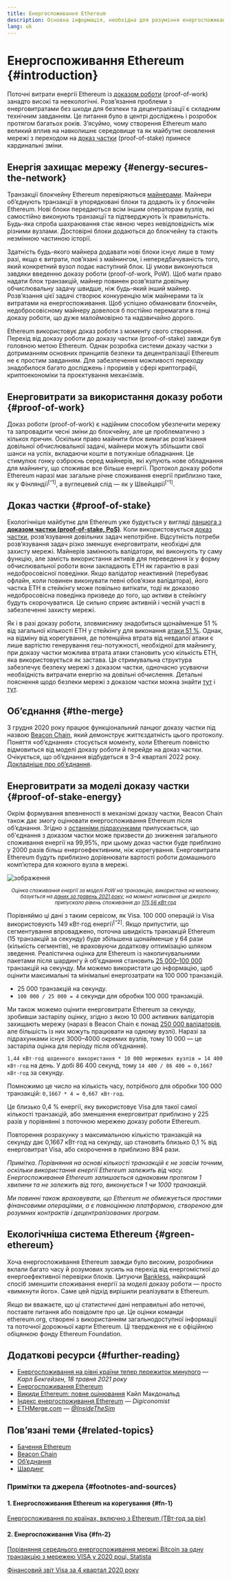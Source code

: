 ```yaml
---
title: Енергоспоживання Ethereum
description: Основна інформація, необхідна для розуміння енергоспоживання Ethereum.
lang: uk
---
```


# Енергоспоживання Ethereum {#introduction}

Поточні витрати енергії Ethereum із [доказом роботи](/developers/docs/consensus-mechanisms/#proof-of-work) (proof-of-work) занадто високі та неекологічні. Розв’язання проблеми з енерговитратами без шкоди для безпеки та децентралізації є складним технічним завданням. Це питання було в центрі досліджень і розробок протягом багатьох років. З’ясуймо, чому створення Ethereum мало великий вплив на навколишнє середовище та як майбутнє оновлення мережі з переходом на [доказ частки](/developers/docs/consensus-mechanisms/pos) (proof-of-stake) принесе кардинальні зміни.

## Енергія захищає мережу {#energy-secures-the-network}

Транзакції блокчейну Ethereum перевіряються [майнерами](/developers/docs/consensus-mechanisms/pow/mining). Майнери об’єднують транзакції в упорядковані блоки та додають їх у блокчейн Ethereum. Нові блоки передаються всім іншим операторам вузлів, які самостійно виконують транзакції та підтверджують їх правильність. Будь-яка спроба шахраювання стає явною через невідповідність між різними вузлами. Достовірні блоки додаються до блокчейну та стають незмінною частиною історії.

Здатність будь-якого майнера додавати нові блоки існує лише в тому разі, якщо є витрати, пов’язані з майнингом, і непередбачуваність того, який конкретний вузол подає наступний блок. Ці умови виконуються завдяки введенню доказу роботи (proof-of-work, PoW). Щоб мати право надати блок транзакцій, майнер повинен розв’язати довільну обчислювальну задачу швидше, ніж будь-який інший майнер. Розв’язання цієї задачі створює конкуренцію між майнерами та їх витратами на енергоспоживання. Щоб успішно обманювати блокчейн, недобросовісному майнеру довелося б постійно перемагати в гонці доказу роботи, що дуже малоймовірно та надзвичайно дорого.

Ethereum використовує доказ роботи з моменту свого створення. Перехід від доказу роботи до доказу частки (proof-of-stake) завжди був головною метою Ethereum. Однак розробка системи доказу частки з дотриманням основних принципів безпеки та децентралізації Ethereum не є простим завданням. Для забезпечення можливості переходу знадобилося багато досліджень і проривів у сфері криптографії, криптоекономіки та проєктування механізмів.

## Енерговитрати за використання доказу роботи {#proof-of-work}

Доказ роботи (proof-of-work) є надійним способом убезпечити мережу та запровадити чесні зміни до блокчейну, але це проблематично з кількох причин. Оскільки право майнити блок вимагає розв’язання довільної обчислювальної задачі, майнери можуть збільшити свої шанси на успіх, вкладаючи кошти в потужніше обладнання. Це стимулює гонку озброєнь серед майнерів, які купують нове обладнання для майнингу, що споживає все більше енергії. Протокол доказу роботи Ethereum наразі має загальне річне споживання енергії приблизно таке, як у Фінляндії<sup>[^1]</sup>, а вуглецевий слід — як у Швейцарії<sup>[^1]</sup>.

## Доказ частки {#proof-of-stake}

Екологічніше майбутнє для Ethereum уже будується у вигляді [ланцюга з **доказом частки (proof-of-stake, PoS)**](/upgrades/beacon-chain/). Коли використовується [доказ частки](/developers/docs/consensus-mechanisms/pos/), розв’язування довільних задач непотрібне. Відсутність потреби розв’язування задач різко зменшує енерговитрати, необхідні для захисту мережі. Майнерів замінюють валідатори, які виконують ту саму функцію, але замість використання активів для переведення їх у форму обчислювальної роботи вони закладають ETH як гарантію в разі недобросовісної поведінки. Якщо валідатор неактивний (перебуває офлайн, коли повинен виконувати певні обов’язки валідатора), його частка ETH в стейкінгу може повільно витікати, тоді як доказово недобросовісна поведінка призведе до того, що активи в стейкінгу будуть скорочуватися. Це сильно сприяє активній і чесній участі в забезпеченні захисту мережі.

Як і в разі доказу роботи, зловмиснику знадобиться щонайменше 51 % від загальної кількості ETH у стейкінгу для виконання [атаки 51 %](/glossary/#51-attack). Однак, на відміну від корегування, де потенційна втрата від невдалої атаки є лише вартістю генерування геш-потужності, необхідної для майнингу, при доказу частки можлива втрата атаки становить усю кількість ETH, яка використовується як застава. Ця стримувальна структура забезпечує безпеку мережі з доказом частки, одночасно усуваючи необхідність витрачати енергію на довільні обчислення. Детальні пояснення щодо безпеки мережі з доказом частки можна знайти [тут](/developers/docs/consensus-mechanisms/pos/) і [тут](https://vitalik.ca/general/2017/12/31/pos_faq.html).

## Об’єднання {#the-merge}

З грудня 2020 року працює функціональний ланцюг доказу частки під назвою [Beacon Chain](/upgrades/beacon-chain/), який демонструє життєздатність цього протоколу. Поняття «об’єднання» стосується моменту, коли Ethereum повністю відмовиться від моделі доказу роботи й перейде на доказ частки. Очікується, що об’єднання відбудеться в 3–4 кварталі 2022 року. [Докладніше про об’єднання](/upgrades/merge/).

## Енерговитрати за моделі доказу частки {#proof-of-stake-energy}

Окрім формування впевненості в механізмі доказу частки, Beacon Chain також дає змогу оцінювати енергоспоживання Ethereum після об’єднання. Згідно з [останніми підрахунками](https://blog.ethereum.org/2021/05/18/country-power-no-more/) припускається, що об'єднання з доказом частки може призвести до зниження загального споживання енергії на 99,95%, при цьому доказ частки буде приблизно у 2000 разів більш енергоефективним, ніж корегування. Енерговитрати Ethereum будуть приблизно дорівнювати вартості роботи домашнього комп’ютера для кожного вузла в мережі.

![зображення](energy_use_per_transaction.png)

<p style="text-align: center;"><small><i>Оцінка споживання енергії за моделі PoW на транзакцію, використана на малюнку, базується на <a href="https://blog.ethereum.org/2021/05/18/country-power-no-more/" target="_blank" rel="noopener noreferrer">даних за травень 2021 року</a>; на момент написання це джерело припускало рівень споживання до <a href="https://digiconomist.net/ethereum-energy-consumption" target="_blank" rel="noopener noreferrer">175,56 кВт⋅год</a></i></small></p>

Порівняймо ці дані з таким сервісом, як Visa. 100 000 операцій із Visa використовують 149 кВт⋅год енергії<sup>[^2]</sup>. Якщо припустити, що сегментування впроваджено, поточна швидкість транзакцій Ethereum (15 транзакцій за секунду) буде збільшена щонайменше у 64 рази (кількість сегментів), не враховуючи додаткову оптимізацію шляхом зведення. Реалістична оцінка для Ethereum із накопичувальними пакетами після шардингу й об’єднання становить [25 000–100 000](https://twitter.com/VitalikButerin/status/1312905884549300224?s=20) транзакцій на секунду. Ми можемо використати цю інформацію, щоб оцінити максимальні та мінімальні енергозатрати на 100 000 транзакцій.

- 25 000 транзакцій на секунду.
- `100 000 / 25 000 = 4` секунди для обробки 100 000 транзакцій.

Ми також можемо оцінити енерговитрати Ethereum за секунду, зробивши застарілу оцінку, згідно з якою 10 000 активних валідаторів захищають мережу (наразі в Beacon Chain є понад [250 000 валідаторів](https://beaconscan.com/), але більшість із них можуть працювати на одному вузлі). Наразі за підрахунками існує 3000–4000 окремих вузлів, тому 10 000 — це застаріла оцінка для періоду після об’єднання).

`1,44 кВт⋅год щоденного використання * 10 000 мережевих вузлів = 14 400 кВт⋅год` на день. У добі 86 400 секунд, тому `14 400 / 86 400 = 0,1667 кВт⋅год` за секунду.

Помножимо це число на кількість часу, потрібного для обробки 100 000 транзакцій: `0,1667 * 4 = 0,667 кВт⋅год`.

Це близько 0,4 % енергії, яку використовує Visa для такої самої кількості транзакцій, або зменшення енерговитрат приблизно у 225 разів у порівнянні з поточною мережею доказу роботи Ethereum.

Повторення розрахунку з максимальною кількістю транзакцій на секунду дає 0,1667 кВт⋅год на секунду, що становить близько 0,1 % від енерговитрат Visa, або скорочення в приблизно 894 рази.

_Примітка. Порівняння на основі кількості транзакцій є не зовсім точним, оскільки використання енергії Ethereum залежить від часу. Енергоспоживання Ethereum залишається однаковим протягом 1 хвилини та не залежить від того, виконується 1 чи 1000 транзакцій._

_Ми повинні також враховувати, що Ethereum не обмежується простими фінансовими операціями, а є повноцінною платформою, створеною для розумних контрактів і децентралізованих програм._

## Екологічніша система Ethereum {#green-ethereum}

Хоча енергоспоживання Ethereum завжди було високим, розробники вклали багато часу й розумових зусиль на перехід від енергомісткої до енергоефективної перевірки блоків. Цитуючи [Bankless](http://podcast.banklesshq.com/), найкращий спосіб зменшити споживання енергії за моделі доказу роботи — просто «вимкнути його». Саме цей підхід вирішили реалізувати в Ethereum.

<InfoBanner emoji=":evergreen_tree:">
  Якщо ви вважаєте, що ці статистичні дані неправильні або неточні, поставте питання або повідомте про це. Це оцінки команди ethereum.org, створені з використанням загальнодоступної інформації та поточної дорожньої карти Ethereum. Ці твердження не є офіційною обіцянкою фонду Ethereum Foundation. 
</InfoBanner>

## Додаткові ресурси {#further-reading}

- [Енергоспоживання на рівні країни тепер пережиток минулого](https://blog.ethereum.org/2021/05/18/country-power-no-more/) — _Карл Бекгейзен, 18 травня 2021 року_
- [Енергоспоживання Ethereum](https://mirror.xyz/jmcook.eth/ODpCLtO4Kq7SCVFbU4He8o8kXs418ZZDTj0lpYlZkR8)
- [Викиди Ethereum: повне оцінювання](https://kylemcdonald.github.io/ethereum-emissions/) Кайл Макдональд
- [Індекс енергоспоживання Ethereum](https://digiconomist.net/ethereum-energy-consumption/) — _Digiconomist_
- [ETHMerge.com](https://ethmerge.com/) — *[@InsideTheSim](https://twitter.com/InsideTheSim)*

## Пов’язані теми {#related-topics}

- [Бачення Ethereum](/upgrades/vision/)
- [Beacon Chain](/upgrades/beacon-chain)
- [Об’єднання](/upgrades/merge/)
- [Шардинг](/upgrades/beacon-chain/)

### Примітки та джерела {#footnotes-and-sources}

#### 1. Енергоспоживання Ethereum на корегування {#fn-1}

[Енергоспоживання по країнах, включно з Ethereum (ТВт⋅год за рік)](https://digiconomist.net/ethereum-energy-consumption)

#### 2. Енергоспоживання Visa {#fn-2}

[Порівняння середнього енергоспоживання мережі Bitcoin за одну транзакцію з мережею VISA у 2020 році, Statista](https://www.statista.com/statistics/881541/bitcoin-energy-consumption-transaction-comparison-visa/)

[Фінансовий звіт Visa за 4 квартал 2020 року](https://s1.q4cdn.com/050606653/files/doc_financials/2020/q4/Visa-Inc.-Q4-2020-Operational-Performance-Data.pdf)
